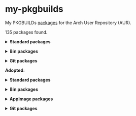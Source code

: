 # my-pkgbuilds
My PKGBUILDs [packages](https://aur.archlinux.org/packages?K=begin-theadventu&SeB=m) for the Arch User Repository (AUR).

135 packages found.

**<details><summary> Standard packages </summary>**

[alfae](https://github.com/suchmememanyskill/Alfae): https://aur.archlinux.org/packages/alfae

[astronum](https://github.com/alexkdeveloper/astronum): https://aur.archlinux.org/packages/astronum

[bmi](https://aur.archlinux.org/packages/bmi): https://aur.archlinux.org/packages/bmi

[chromatic](https://github.com/nate-xyz/chromatic): https://aur.archlinux.org/packages/chromatic

[crowbar](https://github.com/ZeqMacaw/Crowbar): https://aur.archlinux.org/packages/crowbar

[desktopius](https://github.com/alexkdeveloper/dfc): https://aur.archlinux.org/packages/desktopius

[dice](https://github.com/alexkdeveloper/dice)-gtk4: https://aur.archlinux.org/packages/dice-gtk4

[dosage](https://github.com/diegopvlk/Dosage)-tracker: https://aur.archlinux.org/packages/dosage-tracker

[dwxmlcreator](https://github.com/alexkdeveloper/dwxmlcreator): https://aur.archlinux.org/packages/dwxmlcreator

[errands](https://github.com/mrvladus/Errands): https://aur.archlinux.org/packages/errands

[easter](https://aur.archlinux.org/packages/easter): https://aur.archlinux.org/packages/easter

[fl-studio-integrator](https://github.com/begin-theadventure/fl-studio-integrator-linux): https://aur.archlinux.org/packages/fl-studio-integrator

[flightcore](https://github.com/R2NorthstarTools/FlightCore): https://aur.archlinux.org/packages/flightcore

[footage](https://gitlab.com/adhami3310/Footage): https://aur.archlinux.org/packages/footage

[forgetpass](https://github.com/alexkdeveloper/forgetpass): https://aur.archlinux.org/packages/forgetpass

[francis](https://invent.kde.org/utilities/francis): https://aur.archlinux.org/packages/francis

[goldsearch](https://github.com/alexkdeveloper/goldsearch): https://aur.archlinux.org/packages/goldsearch

[gomoku](https://github.com/alexkdeveloper/gomoku): https://aur.archlinux.org/packages/gomoku

[guessnumber](https://github.com/alexkdeveloper/guessnumber): https://aur.archlinux.org/packages/guessnumber

[hamonikr-onboard-layout-ko](https://github.com/hamonikr/hamonikr-onboard-layout-ko): https://aur.archlinux.org/packages/hamonikr-onboard-layout-ko

[inspector](https://github.com/Nokse22/inspector): https://aur.archlinux.org/packages/inspector

[kleaner](https://aur.archlinux.org/packages/kleaner): https://github.com/najepaliya/kleaner 

[latencyflex](https://github.com/ishitatsuyuki/LatencyFleX)-proton-ge-custom: https://aur.archlinux.org/packages/latencyflex-proton-ge-custom

[legion+](https://github.com/r-ex/LegionPlus): https://aur.archlinux.org/packages/legion+

[mdlshit](https://github.com/headassbtw/mdlshit): https://aur.archlinux.org/packages/mdlshit

[mini-system-monitor](https://github.com/hakandundar34coding/mini-system-monitor): https://aur.archlinux.org/packages/mini-system-monitor

[mini-text](https://github.com/Nokse22/mini-text): https://aur.archlinux.org/packages/mini-text

[newelle](https://github.com/qwersyk/Newelle): https://aur.archlinux.org/packages/newelle

[notepad](https://github.com/alexkdeveloper/notepad): https://aur.archlinux.org/packages/notepad

[nottist](https://github.com/alexkdeveloper/nottist): https://aur.archlinux.org/packages/nottist

[opstakultura](https://github.com/dida-code/opstakultura): https://aur.archlinux.org/packages/opstakultura

[overskride](https://github.com/kaii-lb/overskride): https://aur.archlinux.org/packages/overskride

[papa](https://github.com/AnActualEmerald/papa): https://aur.archlinux.org/packages/papa

[pasgen](https://github.com/alexkdeveloper/pasgen): https://aur.archlinux.org/packages/pasgen

[raddiola](https://github.com/alexkdeveloper/raddiola): https://aur.archlinux.org/packages/raddiola

[radio](https://github.com/alexkdeveloper/radio): https://aur.archlinux.org/packages/radio

[recorder](https://github.com/alexkdeveloper/recorder): https://aur.archlinux.org/packages/recorder

[relaxator](https://github.com/alexkdeveloper/relaxator): https://aur.archlinux.org/packages/relaxator

[resources](https://github.com/nokyan/resources): https://github.com/nokyan/resources

[slos-gimpainter](https://github.com/SenlinOS/SLOS-GIMPainter): https://aur.archlinux.org/packages/slos-gimpainter

[somafm](https://github.com/alexkdeveloper/somafm): https://aur.archlinux.org/packages/somafm

[sudoku](https://github.com/alexkdeveloper/sudoku)-gtk3: https://aur.archlinux.org/packages/sudoku-gtk3

[tacentview](https://github.com/bluescan/tacentview): https://aur.archlinux.org/packages/tacentview

[tags](https://github.com/phastmike/tags): https://aur.archlinux.org/packages/tags

[telegraph](https://github.com/fkinoshita/Telegraph): https://aur.archlinux.org/packages/telegraph

[teleprompter](https://github.com/Nokse22/teleprompter): https://aur.archlinux.org/packages/teleprompter

[ticketbooth](https://github.com/aleiepure/ticketbooth): https://aur.archlinux.org/packages/ticketbooth

[tictactoy](https://aur.archlinux.org/packages/tictactoy): https://aur.archlinux.org/packages/tictactoy

[trivia-quiz](https://aur.archlinux.org/packages/trivia-quiz): https://aur.archlinux.org/packages/trivia-quiz

[ultimate-tic-tac-toe](https://github.com/Nokse22/ultimate-tic-tac-toe): https://aur.archlinux.org/packages/ultimate-tic-tac-toe

[uniextract2](https://github.com/Bioruebe/UniExtract2): https://aur.archlinux.org/packages/uniextract2

[viper-sh](https://github.com/0neGal/viper-sh): https://aur.archlinux.org/packages/viper-sh

[weather](https://github.com/amit9838/weather)-gtk4: https://aur.archlinux.org/packages/weather-gtk4
</details>


**<details><summary> Bin packages </summary>**

[albumartcreator](https://github.com/0neGal/albumArtCreator)-bin: https://aur.archlinux.org/packages/albumartcreator-bin

[alfae](https://github.com/suchmememanyskill/Alfae)-bin: https://aur.archlinux.org/packages/alfae-bin

[amdgpu_top](https://github.com/Umio-Yasuno/amdgpu_top)-bin: https://aur.archlinux.org/packages/amdgpu_top-bin

[audius-client](https://github.com/AudiusProject/audius-protocol/tree/main/packages/web)-bin: https://aur.archlinux.org/packages/audius-client-bin

[beaver-notes](https://github.com/Daniele-rolli/Beaver-Notes)-bin: https://aur.archlinux.org/packages/beaver-notes-bin

[calyxos-flasher](https://gitlab.com/CalyxOS/device-flasher)-bin: https://aur.archlinux.org/packages/calyxos-flasher-bin

[converternow](https://github.com/ferraridamiano/ConverterNOW)-bin: https://aur.archlinux.org/packages/converternow-bin

[crossover](https://github.com/lacymorrow/crossover)-overlay-bin: https://aur.archlinux.org/packages/crossover-overlay-bin

[cryptocam-companion](https://gitlab.com/cryptocam/cryptocam-companion)-bin: https://aur.archlinux.org/packages/cryptocam-companion-bin

[emoji-keyboard](https://github.com/OzymandiasTheGreat/emoji-keyboard)-bin: https://aur.archlinux.org/packages/emoji-keyboard-bin

[emojimart](https://github.com/vemonet/EmojiMart)-bin: https://aur.archlinux.org/packages/emojimart-bin

[feeddeck](https://github.com/feeddeck/feeddeck)-bin: https://aur.archlinux.org/packages/feeddeck-bin

firefox-extension-[return-youtube-dislike](https://addons.mozilla.org/addon/return-youtube-dislikes)-bin: https://aur.archlinux.org/packages/firefox-extension-return-youtube-dislike-bin

firefox-extension-[xdman8-browser-monitor](https://addons.mozilla.org/addon/xdm-browser-monitor-v8)-bin: https://aur.archlinux.org/packages/firefox-extension-xdman8-browser-monitor-bin

[flemozi](https://github.com/KRTirtho/flemozi)-bin: https://aur.archlinux.org/packages/flemozi-bin

[flightcore](https://github.com/R2NorthstarTools/FlightCore)-bin: https://aur.archlinux.org/packages/flightcore-bin

[hammer-editor](https://github.com/Wavesonics/hammer-editor)-bin: https://aur.archlinux.org/packages/hammer-editor-bin

[harmonyvpktool](https://github.com/harmonytf/HarmonyVPKTool)-bin: https://aur.archlinux.org/packages/harmonyvpktool-bin

[kitch](https://itchio.itch.io/kitch)-bin: https://aur.archlinux.org/packages/kitch-bin

[latencyflex](https://github.com/ishitatsuyuki/LatencyFleX)-bin: https://aur.archlinux.org/packages/latencyflex-bin

[lazap](https://aur.archlinux.org/packages/lazap-bin)-bin: https://aur.archlinux.org/packages/lazap-bin

librewolf-extension-[bitwarden](https://addons.mozilla.org/addon/bitwarden-password-manager)-bin: https://aur.archlinux.org/packages/librewolf-extension-bitwarden-bin

librewolf-extension-[dark-reader](https://addons.mozilla.org/addon/darkreader)-bin: https://aur.archlinux.org/packages/librewolf-extension-dark-reader-bin

librewolf-extension-[localcdn](https://addons.mozilla.org/addon/localcdn-fork-of-decentraleyes)-bin: https://aur.archlinux.org/packages/librewolf-extension-localcdn-bin

librewolf-extension-[return-youtube-dislike](https://addons.mozilla.org/addon/return-youtube-dislikes)-bin: https://aur.archlinux.org/packages/librewolf-extension-return-youtube-dislike-bin

librewolf-extension-[uget-integration](https://addons.mozilla.org/addon/ugetintegration)-bin: https://aur.archlinux.org/packages/librewolf-extension-uget-integration-bin

librewolf-extension-[xdman8-browser-monitor](https://addons.mozilla.org/addon/xdm-browser-monitor-v8)-bin: https://aur.archlinux.org/packages/librewolf-extension-xdman8-browser-monitor-bin

[linux-intel-undervolt-gui](https://github.com/lukechadwick/linux-intel-undervolt-gui)-bin: https://aur.archlinux.org/packages/linux-intel-undervolt-gui-bin

[notepadnext](https://github.com/dail8859/NotepadNext)-bin: https://aur.archlinux.org/packages/notepadnext-bin

[mdlshit](https://github.com/headassbtw/mdlshit)-bin: https://aur.archlinux.org/packages/mdlshit-bin

[monitorctl](https://github.com/5iddy/monitorctl)-bin: https://aur.archlinux.org/packages/monitorctl-bin

[mrvn-radiant](https://github.com/MRVN-Radiant/MRVN-Radiant)-bin: https://aur.archlinux.org/packages/mrvn-radiant-bin

[ossia-score](https://github.com/ossia/score)-bin: https://aur.archlinux.org/packages/ossia-score-bin

[papa](https://github.com/AnActualEmerald/papa)-bin: https://aur.archlinux.org/packages/papa-bin

[pdfgui_tools](https://github.com/TheWatcherMultiversal/pdfgui_tools)-bin: https://aur.archlinux.org/packages/pdfgui_tools-bin	

[rspnvpk](https://github.com/taskinoz/RSPNVPK)-bin: https://aur.archlinux.org/packages/rspnvpk-bin

[rymfony](https://github.com/Orbitale/Rymfony)-bin: https://aur.archlinux.org/packages/rymfony-bin

[sigma-file-manager](https://github.com/aleksey-hoffman/sigma-file-manager)-bin: https://aur.archlinux.org/packages/sigma-file-manager-bin

[slippi-launcher](https://github.com/project-slippi/slippi-launcher)-bin: https://aur.archlinux.org/packages/slippi-launcher-bin

[soundy](https://github.com/syfds/soundy)-bin: https://aur.archlinux.org/packages/soundy-bin

[stlspy](https://github.com/suchmememanyskill/StlSpy)-bin: https://aur.archlinux.org/packages/stlspy-bin

[tacentview](https://github.com/bluescan/tacentview)-bin: https://aur.archlinux.org/packages/tacentview-bin

[ttop](https://github.com/inv2004/ttop)-bin: https://aur.archlinux.org/packages/ttop-bin

[uncso2](https://github.com/L-Leite/UnCSO2)-bin: https://aur.archlinux.org/packages/uncso2-bin

[upscayl](https://github.com/upscayl/upscayl)-rpm-bin: https://aur.archlinux.org/packages/upscayl-rpm-bin

[vpkedit](https://github.com/craftablescience/VPKEdit)-bin: https://aur.archlinux.org/packages/vpkedit-bin

[xdelta3-cross-gui](https://github.com/dan0v/xdelta3-cross-gui)-bin: https://aur.archlinux.org/packages/xdelta3-cross-gui-bin

[xdman](https://github.com/subhra74/xdm-experimental-binaries)-beta-bin: https://aur.archlinux.org/packages/xdman-beta-bin

[youtube-dl-gui)](https://github.com/StefanLobbenmeier/youtube-dl-gui): https://aur.archlinux.org/packages/youtube-dl-gui-bin
</details>


**<details><summary> Git packages </summary>**

[linuxwave](https://github.com/orhun/linuxwave)-git: https://aur.archlinux.org/packages/linuxwave-git

[syngestures](https://github.com/mqudsi/syngesture)-git: https://aur.archlinux.org/packages/syngestures-git

[telegraph](https://github.com/fkinoshita/Telegraph)-git: https://aur.archlinux.org/packages/telegraph-git

[txtreader](https://github.com/alexkdeveloper/txtreader): https://aur.archlinux.org/packages/txtreader-git

[weather](https://github.com/alexkdeveloper/weather)-vala-git: https://aur.archlinux.org/packages/weather-vala-git

[yadp](https://aur.archlinux.org/packages/yadp-git)-git: https://aur.archlinux.org/packages/yadp-git
</details>


**Adopted:**


**<details><summary> Standard packages </summary>**

[extract-xiso](https://github.com/XboxDev/extract-xiso): https://aur.archlinux.org/packages/extract-xiso

[gimp-brushbox](https://deviantart.com/grindgod/art/The-Gimp-TextureBox-385558228): https://aur.archlinux.org/packages/gimp-brushbox

gimp-plugin-[contrastfix](https://web.archive.org/web/20180628150143if_/http://registry.gimp.org/node/182): https://aur.archlinux.org/packages/gimp-plugin-contrastfix

[image-optimizer](https://aur.archlinux.org/packages/image-optimizer): https://aur.archlinux.org/packages/image-optimizer

[inspektor](https://github.com/hezral/inspektor): https://aur.archlinux.org/packages/inspektor

[jexiftoolgui](https://github.com/hvdwolf/jExifToolGUI): https://aur.archlinux.org/packages/jexiftoolgui

[kddockwidgets](https://github.com/KDAB/KDDockWidgets): https://aur.archlinux.org/packages/kddockwidgets

librewolf-extension-[dark-reader](https://github.com/darkreader/darkreader): https://aur.archlinux.org/packages/librewolf-extension-dark-reader

[matchbox-keyboard](https://www.yoctoproject.org/software-item/matchbox): https://aur.archlinux.org/packages/matchbox-keyboard

python-[pyvisa](https://github.com/pyvisa/pyvisa): https://aur.archlinux.org/packages/python-pyvisa

python-[pyvisa-py](https://github.com/pyvisa/pyvisa-py): https://aur.archlinux.org/packages/python-pyvisa-py

python-[undervolt](https://github.com/georgewhewell/undervolt): https://aur.archlinux.org/packages/python-undervolt

[redshift-qt](https://github.com/Chemrat/redshift-qt): https://aur.archlinux.org/packages/redshift-qt

[riseup-vpn](https://github.com/leapcode/bitmask-vpn): https://aur.archlinux.org/packages/riseup-vpn

[rmtrash](https://github.com/PhrozenByte/rmtrash): https://aur.archlinux.org/packages/rmtrash

[syngestures](https://github.com/mqudsi/syngesture): https://aur.archlinux.org/packages/syngestures
</details>


**<details><summary> Bin packages </summary>**

[application-inspector](https://github.com/microsoft/ApplicationInspector)-bin: https://aur.archlinux.org/packages/application-inspector-bin

[ghc-raspbian](https://archive.raspbian.org/raspbian/pool/main/g/ghc)-bin: https://aur.archlinux.org/packages/ghc-raspbian-bin

[image-optimizer](https://github.com/gijsgoudzwaard/image-optimizer)-bin: https://aur.archlinux.org/packages/image-optimizer-bin

[listmonk](https://github.com/knadh/listmonk)-bin: https://aur.archlinux.org/packages/listmonk-bin

[notesnook](https://github.com/streetwriters/notesnook)-bin: https://aur.archlinux.org/packages/notesnook-bin

[peazip](https://github.com/peazip/PeaZip)-qt-bin: https://aur.archlinux.org/packages/peazip-qt-bin
</details>


**<details><summary> AppImage packages </summary>**

[hotspot](https://github.com/KDAB/hotspot)-appimage: https://aur.archlinux.org/packages/hotspot-appimage
</details>


**<details><summary> Git packages </summary>**

[curtail](https://github.com/Huluti/Curtail)-git: https://aur.archlinux.org/packages/curtail-git

[image-optimizer](https://aur.archlinux.org/packages/image-optimizer)-git: https://aur.archlinux.org/packages/image-optimizer-git

[redshift-qt](https://github.com/Chemrat/redshift-qt)-git: https://aur.archlinux.org/packages/redshift-qt-git

[upscaler](https://gitlab.gnome.org/World/Upscaler)-git: https://aur.archlinux.org/packages/upscaler-git
</details>
